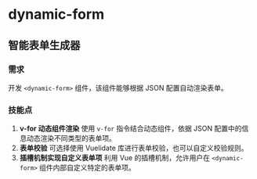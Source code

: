 # dynamic-form

## 智能表单生成器

### 需求
开发 `<dynamic-form>` 组件，该组件能够根据 JSON 配置自动渲染表单。

### 技能点
1. **v-for 动态组件渲染**
使用 `v-for` 指令结合动态组件，依据 JSON 配置中的信息动态渲染不同类型的表单项。
2. **表单校验**
可选择使用 Vuelidate 库进行表单校验，也可以自定义校验规则。
3. **插槽机制实现自定义表单项**
利用 Vue 的插槽机制，允许用户在 `<dynamic-form>` 组件内部自定义特定的表单项。


